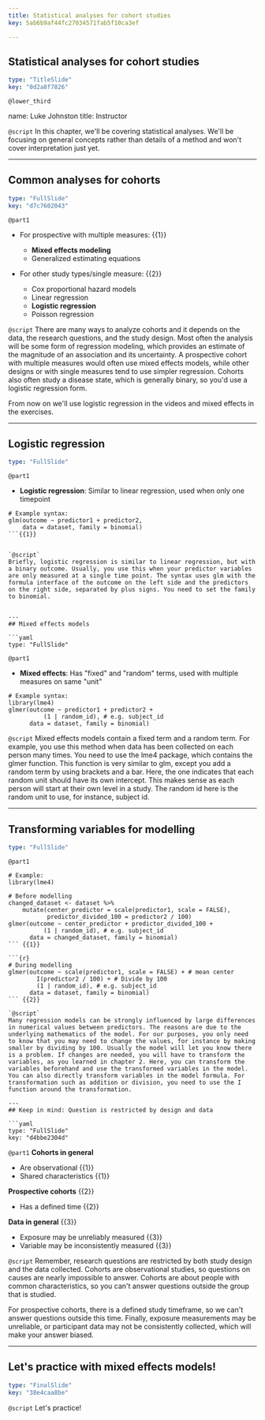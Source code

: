 ```yaml
---
title: Statistical analyses for cohort studies
key: 5ab6b9af44fc27034571fab5f10ca3ef

---
```

## Statistical analyses for cohort studies

```yaml
type: "TitleSlide"
key: "0d2a8f7826"
```

`@lower_third`

name: Luke Johnston
title: Instructor


`@script`
In this chapter, we'll be covering statistical analyses. We'll be focusing on general concepts rather than details of a method and won't cover interpretation just yet.

---
## Common analyses for cohorts

```yaml
type: "FullSlide"
key: "d7c7602043"
```

`@part1`
- For prospective with multiple measures: {{1}}
    - **Mixed effects modeling**
    - Generalized estimating equations

- For other study types/single measure: {{2}}
    - Cox proportional hazard models
    - Linear regression
    - **Logistic regression**
    - Poisson regression


`@script`
There are many ways to analyze cohorts and it depends on the data, the research questions, and the study design. Most often the analysis will be some form of regression modeling, which provides an estimate of the magnitude of an association and its uncertainty. A prospective cohort with multiple measures would often use mixed effects models, while other designs or with single measures tend to use simpler regression. Cohorts also often study a disease state, which is generally binary, so you'd use a logistic regression form.

From now on we'll use logistic regression in the videos and mixed effects in the exercises.

---
## Logistic regression

```yaml
type: "FullSlide"
```

`@part1`
- **Logistic regression**: Similar to linear regression, used when only one timepoint

```{r}
# Example syntax:
glm(outcome ~ predictor1 + predictor2, 
    data = dataset, family = binomial)
```{{1}}


`@script`
Briefly, logistic regression is similar to linear regression, but with a binary outcome. Usually, you use this when your predictor variables are only measured at a single time point. The syntax uses glm with the formula interface of the outcome on the left side and the predictors on the right side, separated by plus signs. You need to set the family to binomial.


---
## Mixed effects models

```yaml
type: "FullSlide"
```

`@part1`

- **Mixed effects**: Has "fixed" and "random" terms, used with multiple measures on same "unit"

```{r}
# Example syntax:
library(lme4)
glmer(outcome ~ predictor1 + predictor2 + 
          (1 | random_id), # e.g. subject_id
      data = dataset, family = binomial)
```

`@script`
Mixed effects models contain a fixed term and a random term. For example, you use this method when data has been collected on each person many times. You need to use the lme4 package, which contains the glmer function. This function is very similar to glm, except you add a random term by using brackets and a bar. Here, the one indicates that each random unit should have its own intercept. This makes sense as each person will start at their own level in a study. The random id here is the random unit to use, for instance, subject id.

---
## Transforming variables for modelling

```yaml
type: "FullSlide"
```

`@part1`

```{r}
# Example:
library(lme4)

# Before modelling
changed_dataset <- dataset %>% 
    mutate(center_predictor = scale(predictor1, scale = FALSE),
           predictor_divided_100 = predictor2 / 100)
glmer(outcome ~ center_predictor + predictor_divided_100 + 
          (1 | random_id), # e.g. subject_id
      data = changed_dataset, family = binomial)
``` {{1}}

```{r}
# During modelling
glmer(outcome ~ scale(predictor1, scale = FALSE) + # mean center
        I(predictor2 / 100) + # Divide by 100
        (1 | random_id), # e.g. subject_id
      data = dataset, family = binomial)
``` {{2}}

`@script`
Many regression models can be strongly influenced by large differences in numerical values between predictors. The reasons are due to the underlying mathematics of the model. For our purposes, you only need to know that you may need to change the values, for instance by making smaller by dividing by 100. Usually the model will let you know there is a problem. If changes are needed, you will have to transform the variables, as you learned in chapter 2. Here, you can transform the variables beforehand and use the transformed variables in the model. You can also directly transform variables in the model formula. For transformation such as addition or division, you need to use the I function around the transformation.

---
## Keep in mind: Question is restricted by design and data

```yaml
type: "FullSlide"
key: "d4bbe2304d"
```

`@part1`
**Cohorts in general**
- Are observational {{1}}
- Shared characteristics {{1}}

**Prospective cohorts** {{2}}
- Has a defined time {{2}}

**Data in general** {{3}}
- Exposure may be unreliably measured {{3}}
- Variable may be inconsistently measured {{3}}


`@script`
Remember, research questions are restricted by both study design and the data collected. Cohorts are observational studies, so questions on causes are nearly impossible to answer. Cohorts are about people with common characteristics, so you can't answer questions outside the group that is studied. 

For prospective cohorts, there is a defined study timeframe, so we can't answer questions outside this time. Finally, exposure measurements may be unreliable, or participant data may not be consistently collected, which will make your answer biased.


---
## Let's practice with mixed effects models!

```yaml
type: "FinalSlide"
key: "38e4caa8be"
```

`@script`
Let's practice!

